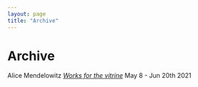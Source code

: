 ```yaml
---
layout: page
title: "Archive"
---
```


# Archive

Alice  Mendelowitz *[Works for the vitrine](https://pegs.site/r/archive/alicem/)* May 8 - Jun 20th 2021
